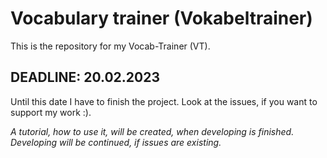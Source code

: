 # Vocabulary trainer (Vokabeltrainer)

This is the repository for my Vocab-Trainer (VT). 

## DEADLINE: 20.02.2023

Until this date I have to finish the project. Look at the issues, if you want to support my work :).

_A tutorial, how to use it, will be created, when developing is finished. Developing will be continued, if issues are existing._

